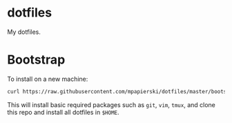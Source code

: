 # dotfiles

My dotfiles.

# Bootstrap

To install on a new machine:

```sh
curl https://raw.githubusercontent.com/mpapierski/dotfiles/master/bootstrap.sh | bash -s -- -f
```

This will install basic required packages such as `git`, `vim`, `tmux`, and clone this repo and install all dotfiles in `$HOME`.
